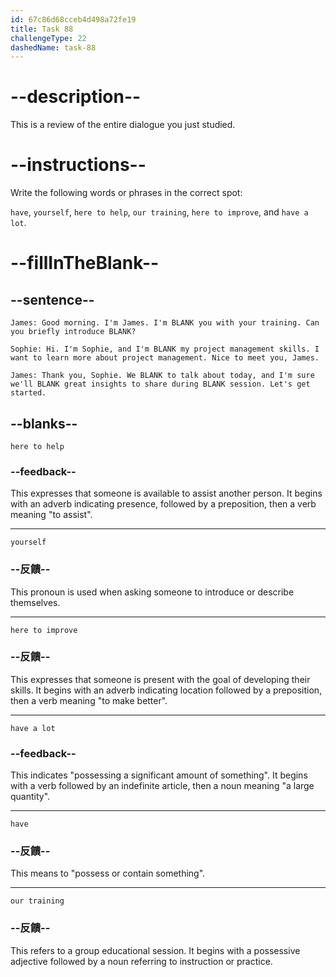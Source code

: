 ```yaml
---
id: 67c86d68cceb4d498a72fe19
title: Task 88
challengeType: 22
dashedName: task-88
---
```


<!-- REVIEW -->

# --description--

This is a review of the entire dialogue you just studied.

# --instructions--

Write the following words or phrases in the correct spot:

`have`, `yourself`, `here to help`, `our training`, `here to improve`, and `have a lot`.

# --fillInTheBlank--

## --sentence--

`James: Good morning. I'm James. I'm BLANK you with your training. Can you briefly introduce BLANK?`

`Sophie: Hi. I'm Sophie, and I'm BLANK my project management skills. I want to learn more about project management. Nice to meet you, James.`

`James: Thank you, Sophie. We BLANK to talk about today, and I'm sure we'll BLANK great insights to share during BLANK session. Let's get started.`

## --blanks--

`here to help`

### --feedback--

This expresses that someone is available to assist another person. It begins with an adverb indicating presence, followed by a preposition, then a verb meaning "to assist".

---

`yourself`

### --反饋--

This pronoun is used when asking someone to introduce or describe themselves.

---

`here to improve`

### --反饋--

This expresses that someone is present with the goal of developing their skills. It begins with an adverb indicating location followed by a preposition, then a verb meaning "to make better".

---

`have a lot`

### --feedback--

This indicates "possessing a significant amount of something". It begins with a verb followed by an indefinite article, then a noun meaning "a large quantity".

---

`have`

### --反饋--

This means to "possess or contain something".

---

`our training`

### --反饋--

This refers to a group educational session. It begins with a possessive adjective followed by a noun referring to instruction or practice.

